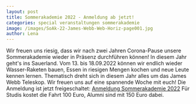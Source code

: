 ```yaml
---
layout: post
title: Sommerakademie 2022 - Anmeldung ab jetzt!
categories: special veranstaltungen sommerakademie
image: /images/SoAk-22-James-Webb-Web-Horiz-page001.jpg
author: Lena
---
```

Wir freuen uns riesig, dass wir nach zwei Jahren Corona-Pause unsere Sommerakademie wieder in Präsenz durchführen können!
In diesem Jahr geht's ins Sauerland.
Vom 13. bis 18.09.2022 können wir endlich wieder Wasser-Raketen bauen, Essen in riesigen Mengen kochen und neue Leute kennen lernen.
Thematisch dreht sich in diesem Jahr alles um das James Webb Teleskop.
Wir freuen uns auf eine spannende Woche mit euch!
Die Anmeldung ist jetzt freigeschaltet: [Anmeldung Sommerakademie 2022](https://registration.pep-dortmund.org/events/13/registration/)
Für Studis kostet die Fahrt 100 Euro, Alumni sind mit 150 Euro dabei.